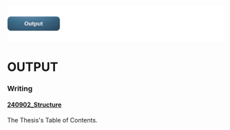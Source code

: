 ![](../E_ASSETS/repo-images/skeumorphism_output.png)
# OUTPUT

### Writing

#### [240902_Structure](WRITING/0_Table-of-Contents/240902_Structure.md)
The Thesis's Table of Contents.